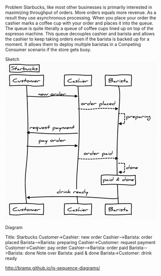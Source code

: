 Problem
Starbucks, like most other businesses is primarily interested in maximizing throughput of orders. More orders equals more revenue. As a result they use asynchronous processing. When you place your order the cashier marks a coffee cup with your order and places it into the queue. The queue is quite literally a queue of coffee cups lined up on top of the espresso machine. This queue decouples cashier and barista and allows the cashier to keep taking orders even if the barista is backed up for a moment. It allows them to deploy multiple baristas in a Competing Consumer scenario if the store gets busy.

Sketch
![diagram](https://github.com/ruslander/starbucks/raw/master/doc/diag.png)

Diagram 

Title: Starbucks
Customer->Cashier: new order
Cashier-->Barista: order placed
Barista-->Barista: preparing
Cashier->Customer: request payment
Customer->Cashier: pay order
Cashier-->Barista: order paid
Barista-->Barista: done
Note over Barista: paid & done
Barista->Customer: drink ready

http://bramp.github.io/js-sequence-diagrams/
